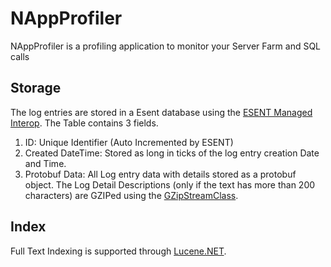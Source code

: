 # NAppProfiler
NAppProfiler is a profiling application to monitor your Server Farm and SQL calls
## Storage
The log entries are stored in a Esent database using the [ESENT Managed Interop](http://managedesent.codeplex.com/). The Table contains 3 fields.  
1.  ID: Unique Identifier (Auto Incremented by ESENT)  
2.  Created DateTime: Stored as long in ticks of the log entry creation Date and Time.  
3.  Protobuf Data: All Log entry data with details stored as a protobuf object. The Log Detail Descriptions (only if the text has more than 200 characters) are GZIPed using the [GZipStreamClass](http://msdn.microsoft.com/en-us/library/system.io.compression.gzipstream.aspx).  
## Index
Full Text Indexing is supported through [Lucene.NET](http://incubator.apache.org/lucene.net/).
## 